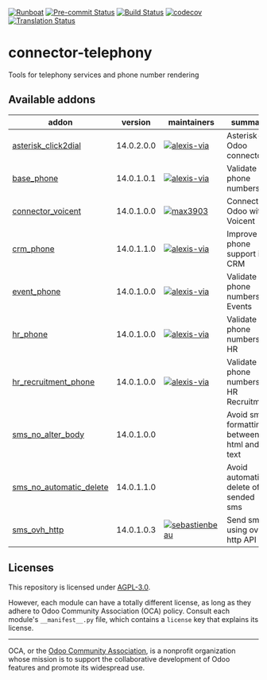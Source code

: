 
[![Runboat](https://img.shields.io/badge/runboat-Try%20me-875A7B.png)](https://runboat.odoo-community.org/builds?repo=OCA/connector-telephony&target_branch=14.0)
[![Pre-commit Status](https://github.com/OCA/connector-telephony/actions/workflows/pre-commit.yml/badge.svg?branch=14.0)](https://github.com/OCA/connector-telephony/actions/workflows/pre-commit.yml?query=branch%3A14.0)
[![Build Status](https://github.com/OCA/connector-telephony/actions/workflows/test.yml/badge.svg?branch=14.0)](https://github.com/OCA/connector-telephony/actions/workflows/test.yml?query=branch%3A14.0)
[![codecov](https://codecov.io/gh/OCA/connector-telephony/branch/14.0/graph/badge.svg)](https://codecov.io/gh/OCA/connector-telephony)
[![Translation Status](https://translation.odoo-community.org/widgets/connector-telephony-14-0/-/svg-badge.svg)](https://translation.odoo-community.org/engage/connector-telephony-14-0/?utm_source=widget)

<!-- /!\ do not modify above this line -->

# connector-telephony

Tools for telephony services and phone number rendering

<!-- /!\ do not modify below this line -->

<!-- prettier-ignore-start -->

[//]: # (addons)

Available addons
----------------
addon | version | maintainers | summary
--- | --- | --- | ---
[asterisk_click2dial](asterisk_click2dial/) | 14.0.2.0.0 | [![alexis-via](https://github.com/alexis-via.png?size=30px)](https://github.com/alexis-via) | Asterisk-Odoo connector
[base_phone](base_phone/) | 14.0.1.0.1 | [![alexis-via](https://github.com/alexis-via.png?size=30px)](https://github.com/alexis-via) | Validate phone numbers
[connector_voicent](connector_voicent/) | 14.0.1.0.0 | [![max3903](https://github.com/max3903.png?size=30px)](https://github.com/max3903) | Connect Odoo with Voicent
[crm_phone](crm_phone/) | 14.0.1.1.0 | [![alexis-via](https://github.com/alexis-via.png?size=30px)](https://github.com/alexis-via) | Improve phone support in CRM
[event_phone](event_phone/) | 14.0.1.0.0 | [![alexis-via](https://github.com/alexis-via.png?size=30px)](https://github.com/alexis-via) | Validate phone numbers in Events
[hr_phone](hr_phone/) | 14.0.1.0.0 | [![alexis-via](https://github.com/alexis-via.png?size=30px)](https://github.com/alexis-via) | Validate phone numbers in HR
[hr_recruitment_phone](hr_recruitment_phone/) | 14.0.1.0.0 | [![alexis-via](https://github.com/alexis-via.png?size=30px)](https://github.com/alexis-via) | Validate phone numbers in HR Recruitment
[sms_no_alter_body](sms_no_alter_body/) | 14.0.1.0.0 |  | Avoid sms formatting between html and text
[sms_no_automatic_delete](sms_no_automatic_delete/) | 14.0.1.1.0 |  | Avoid automatic delete of sended sms
[sms_ovh_http](sms_ovh_http/) | 14.0.1.0.3 | [![sebastienbeau](https://github.com/sebastienbeau.png?size=30px)](https://github.com/sebastienbeau) | Send sms using ovh http API

[//]: # (end addons)

<!-- prettier-ignore-end -->

## Licenses

This repository is licensed under [AGPL-3.0](LICENSE).

However, each module can have a totally different license, as long as they adhere to Odoo Community Association (OCA)
policy. Consult each module's `__manifest__.py` file, which contains a `license` key
that explains its license.

----
OCA, or the [Odoo Community Association](http://odoo-community.org/), is a nonprofit
organization whose mission is to support the collaborative development of Odoo features
and promote its widespread use.
